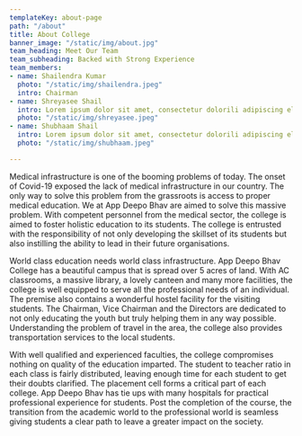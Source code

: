 ```yaml
---
templateKey: about-page
path: "/about"
title: About College
banner_image: "/static/img/about.jpg"
team_heading: Meet Our Team
team_subheading: Backed with Strong Experience
team_members:
- name: Shailendra Kumar
  photo: "/static/img/shailendra.jpeg"
  intro: Chairman
- name: Shreyasee Shail
  intro: Lorem ipsum dolor sit amet, consectetur dolorili adipiscing elit. Felis donec
  photo: "/static/img/shreyasee.jpeg"
- name: Shubhaam Shail
  intro: Lorem ipsum dolor sit amet, consectetur dolorili adipiscing elit. Felis donec
  photo: "/static/img/shubhaam.jpeg"

---
```

Medical infrastructure is one of the booming problems of today. The onset of Covid-19 exposed the lack of medical infrastructure in our country. The only way to solve this problem from the grassroots is access to proper medical education. We at App Deepo Bhav are aimed to solve this massive problem. With competent personnel from the medical sector, the college is aimed to foster holistic education to its students. The college is entrusted with the responsibility of not only developing the skillset of its students but also instilling the ability to lead in their future organisations. 

World class education needs world class infrastructure. App Deepo Bhav College has a beautiful campus that is spread over 5 acres of land. With AC classrooms, a massive library, a lovely canteen and many more facilities, the college is well equipped to serve all the professional needs of an individual. The premise also contains a wonderful hostel facility for the visiting students. The Chairman, Vice Chairman and the Directors are dedicated to not only educating the youth but truly helping them in any way possible. Understanding the problem of travel in the area, the college also provides transportation services to the local students. 

With well qualified and experienced faculties, the college compromises nothing on quality of the education imparted. The student to teacher ratio in each class is fairly distributed, leaving enough time for each student to get their doubts clarified. The placement cell forms a critical part of each college. App Deepo Bhav has tie ups with many hospitals for practical professional experience for students. Post the completion of the course, the transition from the academic world to the professional world is seamless giving students a clear path to leave a greater impact on the society.